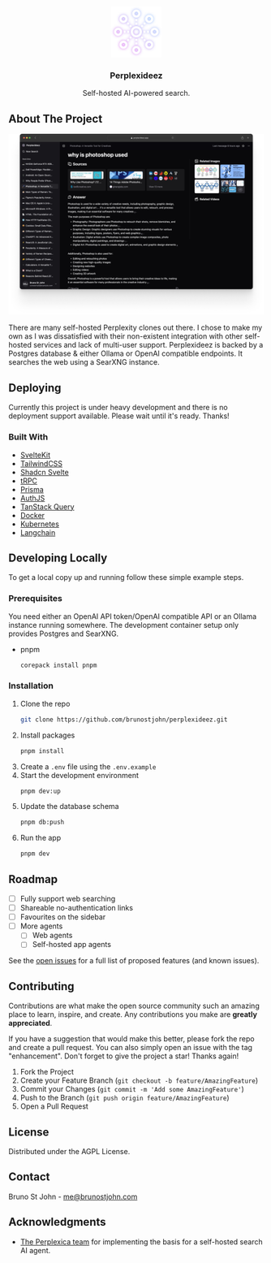 <br/>
<div align="center">
<a href="assets/icon-frameless.png">
<img src="assets/icon-frameless.png" alt="Logo" width="100" height="100">
</a>
<h3 align="center">Perplexideez</h3>
<p align="center">
Self-hosted AI-powered search.
<!-- <br/>
<br/> -->
<!-- <a href="https://github.com/ShaanCoding/ReadME-Generator/issues/new?labels=bug&template=bug-report---.md">Report Bug</a> ·
<a href="https://github.com/ShaanCoding/ReadME-Generator/issues/new?labels=enhancement&template=feature-request---.md">Request Feature</a> -->
</p>
</div>

## About The Project

![Screenshot](/assets/browser.png)

There are many self-hosted Perplexity clones out there. I chose to make my own as I was dissatisfied with their non-existent integration with other self-hosted services and lack of multi-user support. Perplexideez is backed by a Postgres database & either Ollama or OpenAI compatible endpoints. It searches the web using a SearXNG instance.

## Deploying

Currently this project is under heavy development and there is no deployment support available. Please wait until it's ready. Thanks!

### Built With

- [SvelteKit](https://svelte.dev)
- [TailwindCSS](https://tailwindcss.com/)
- [Shadcn Svelte](https://www.shadcn-svelte.com/)
- [tRPC](https://trpc.io/)
- [Prisma](https://www.prisma.io/)
- [AuthJS](https://authjs.dev/)
- [TanStack Query](https://tanstack.com/query)
- [Docker](https://docker.com/)
- [Kubernetes](https://kubernetes.io)
- [Langchain](https://langchain.com)

## Developing Locally

To get a local copy up and running follow these simple example steps.

### Prerequisites

You need either an OpenAI API token/OpenAI compatible API or an Ollama instance running somewhere. The development container setup only provides Postgres and SearXNG.

- pnpm
  ```sh
  corepack install pnpm
  ```

### Installation

1. Clone the repo
   ```sh
   git clone https://github.com/brunostjohn/perplexideez.git
   ```
2. Install packages
   ```sh
   pnpm install
   ```
3. Create a `.env` file using the `.env.example`
4. Start the development environment
   ```sh
   pnpm dev:up
   ```
5. Update the database schema
   ```sh
   pnpm db:push
   ```
6. Run the app
   ```sh
   pnpm dev
   ```

## Roadmap

- [ ] Fully support web searching
- [ ] Shareable no-authentication links
- [ ] Favourites on the sidebar
- [ ] More agents
  - [ ] Web agents
  - [ ] Self-hosted app agents

See the [open issues](https://github.com/brunostjohn/perplexideez/issues) for a full list of proposed features (and known issues).

## Contributing

Contributions are what make the open source community such an amazing place to learn, inspire, and create. Any contributions you make are **greatly appreciated**.

If you have a suggestion that would make this better, please fork the repo and create a pull request. You can also simply open an issue with the tag "enhancement".
Don't forget to give the project a star! Thanks again!

1. Fork the Project
2. Create your Feature Branch (`git checkout -b feature/AmazingFeature`)
3. Commit your Changes (`git commit -m 'Add some AmazingFeature'`)
4. Push to the Branch (`git push origin feature/AmazingFeature`)
5. Open a Pull Request

## License

Distributed under the AGPL License.

## Contact

Bruno St John - me@brunostjohn.com

## Acknowledgments

- [The Perplexica team](https://github.com/ItzCrazyKns/Perplexica) for implementing the basis for a self-hosted search AI agent.
